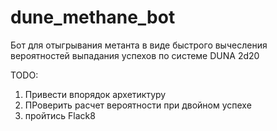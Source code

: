 # dune_methane_bot
Бот для отыгрывания метанта в виде быстрого вычесления вероятностей выпадания успехов по системе DUNA 2d20

TODO:
1. Привести впорядок архетиктуру
2. ПРоверить расчет вероятности при двойном успехе 
3. пройтись Flack8